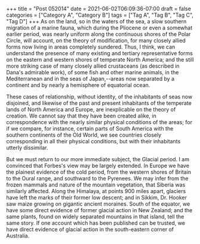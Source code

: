 +++
title = "Post 052014"
date = 2021-06-02T06:09:36-07:00
draft = false
categories = ["Category A", "Category B"]
tags = ["Tag A", "Tag B", "Tag C", "Tag D"]
+++
As on the land, so in the waters of the sea, a slow southern migration of a marine fauna, which during the Pliocene or even a somewhat earlier period, was nearly uniform along the continuous shores of the Polar Circle, will account, on the theory of modification, for many closely allied forms now living in areas completely sundered. Thus, I think, we can understand the presence of many existing and tertiary representative forms on the eastern and western shores of temperate North America; and the still more striking case of many closely allied crustaceans (as described in Dana's admirable work), of some fish and other marine animals, in the Mediterranean and in the seas of Japan,--areas now separated by a continent and by nearly a hemisphere of equatorial ocean.

These cases of relationship, without identity, of the inhabitants of seas now disjoined, and likewise of the past and present inhabitants of the temperate lands of North America and Europe, are inexplicable on the theory of creation. We cannot say that they have been created alike, in correspondence with the nearly similar physical conditions of the areas; for if we compare, for instance, certain parts of South America with the southern continents of the Old World, we see countries closely corresponding in all their physical conditions, but with their inhabitants utterly dissimilar.

But we must return to our more immediate subject, the Glacial period. I am convinced that Forbes's view may be largely extended. In Europe we have the plainest evidence of the cold period, from the western shores of Britain to the Oural range, and southward to the Pyrenees. We may infer from the frozen mammals and nature of the mountain vegetation, that Siberia was similarly affected. Along the Himalaya, at points 900 miles apart, glaciers have left the marks of their former low descent; and in Sikkim, Dr. Hooker saw maize growing on gigantic ancient moraines. South of the equator, we have some direct evidence of former glacial action in New Zealand; and the same plants, found on widely separated mountains in that island, tell the same story. If one account which has been published can be trusted, we have direct evidence of glacial action in the south-eastern corner of Australia.
